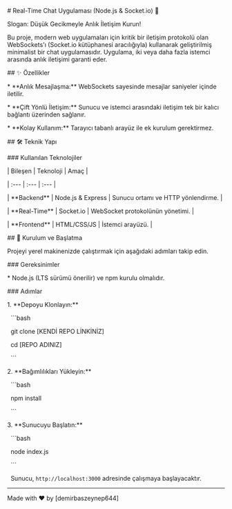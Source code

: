 \# Real-Time Chat Uygulaması (Node.js \& Socket.io) 💬



Slogan: Düşük Gecikmeyle Anlık İletişim Kurun!



Bu proje, modern web uygulamaları için kritik bir iletişim protokolü olan WebSockets'ı (Socket.io kütüphanesi aracılığıyla) kullanarak geliştirilmiş minimalist bir chat uygulamasıdır. Uygulama, iki veya daha fazla istemci arasında anlık iletişimi garanti eder.



\## ✨ Özellikler



\* \*\*Anlık Mesajlaşma:\*\* WebSockets sayesinde mesajlar saniyeler içinde iletilir.

\* \*\*Çift Yönlü İletişim:\*\* Sunucu ve istemci arasındaki iletişim tek bir kalıcı bağlantı üzerinden sağlanır.

\* \*\*Kolay Kullanım:\*\* Tarayıcı tabanlı arayüz ile ek kurulum gerektirmez.



\## 🛠 Teknik Yapı



\### Kullanılan Teknolojiler

| Bileşen | Teknoloji | Amaç |

| :--- | :--- | :--- |

| \*\*Backend\*\* | Node.js \& Express | Sunucu ortamı ve HTTP yönlendirme. |

| \*\*Real-Time\*\* | Socket.io | WebSocket protokolünün yönetimi. |

| \*\*Frontend\*\* | HTML/CSS/JS | İstemci arayüzü. |



\## 🚀 Kurulum ve Başlatma



Projeyi yerel makinenizde çalıştırmak için aşağıdaki adımları takip edin.



\### Gereksinimler

\* Node.js (LTS sürümü önerilir) ve npm kurulu olmalıdır.



\### Adımlar



1\.  \*\*Depoyu Klonlayın:\*\*

&nbsp;   ```bash

&nbsp;   git clone \[KENDİ REPO LİNKİNİZ]

&nbsp;   cd \[REPO ADINIZ]

&nbsp;   ```



2\.  \*\*Bağımlılıkları Yükleyin:\*\*

&nbsp;   ```bash

&nbsp;   npm install

&nbsp;   ```



3\.  \*\*Sunucuyu Başlatın:\*\*

&nbsp;   ```bash

&nbsp;   node index.js

&nbsp;   ```

&nbsp;   Sunucu, `http://localhost:3000` adresinde çalışmaya başlayacaktır.



---



Made with ❤️ by \[demirbaszeynep644]

